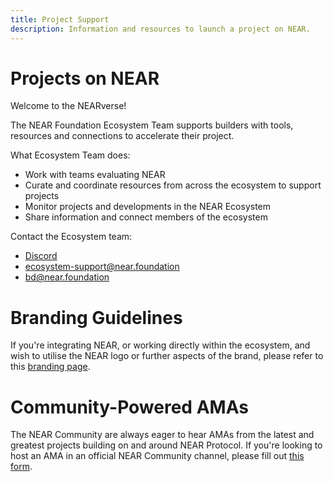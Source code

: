 ```yaml
---
title: Project Support
description: Information and resources to launch a project on NEAR.
---
```


# Projects on NEAR

Welcome to the NEARverse! 

The NEAR Foundation Ecosystem Team supports builders with tools, resources and connections to accelerate their project.

What Ecosystem Team does: 
* Work with teams evaluating NEAR
* Curate and coordinate resources from across the ecosystem to support projects 
* Monitor projects and developments in the NEAR Ecosystem
* Share information and connect members of the ecosystem

Contact the Ecosystem team:  
* [Discord](https://discord.gg/TNQKaY8vXA) 
* ecosystem-support@near.foundation
* bd@near.foundation  

# Branding Guidelines

If you're integrating NEAR, or working directly within the ecosystem, and wish to utilise the NEAR logo or further aspects of the brand, please refer to this [branding page](https://near.org/brand/).

# Community-Powered AMAs

The NEAR Community are always eager to hear AMAs from the latest and greatest projects building on and around NEAR Protocol. If you're looking to host an AMA in an official NEAR Community channel, please fill out [this form](https://docs.google.com/forms/d/e/1FAIpQLSc0Xf9UdCuZmJ9mTooqtyDpthRFfn1-yfC0yfGdBAAdnA_Vhg/viewform).
